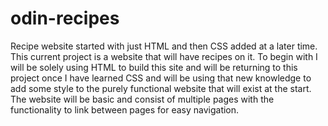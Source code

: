 # odin-recipes
Recipe website started with just HTML and then CSS added at a later time.
This current project is a website that will have recipes on it. To begin with I will be solely using HTML to build this site and will be returning to this project once I have learned CSS and will be using that new knowledge to add some style to the purely functional website that will exist at the start. The website will be basic and consist of multiple pages with the functionality to link between pages for easy navigation. 

<!-- Credit to Elisa Stamm for the penne recipe on allrecipes.com
Source: https://www.allrecipes.com/recipe/193187/tomato-basil-penne-pasta/ -->

<!-- Credit to Nicole Modic for the steak recipe on kalejunkie.com
Source: https://kalejunkie.com/how-to-make-the-perfect-pan-seared-steak/ -->